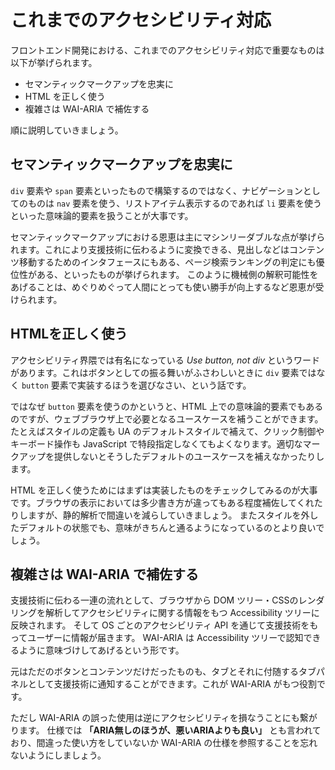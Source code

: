 # これまでのアクセシビリティ対応

フロントエンド開発における、これまでのアクセシビリティ対応で重要なものは以下が挙げられます。

- セマンティックマークアップを忠実に
- HTML を正しく使う
- 複雑さは WAI-ARIA で補佐する

順に説明していきましょう。

## セマンティックマークアップを忠実に

`div` 要素や `span` 要素といったもので構築するのではなく、ナビゲーションとしてのものは `nav` 要素を使う、リストアイテム表示するのであれば `li` 要素を使うといった意味論的要素を扱うことが大事です。

セマンティックマークアップにおける恩恵は主にマシンリーダブルな点が挙げられます。これにより支援技術に伝わるように変換できる、見出しなどはコンテンツ移動するためのインタフェースにもある、ページ検索ランキングの判定にも優位性がある、といったものが挙げられます。
このように機械側の解釈可能性をあげることは、めぐりめぐって人間にとっても使い勝手が向上するなど恩恵が受けられます。

## HTMLを正しく使う

アクセシビリティ界隈では有名になっている *Use button, not div* というワードがあります。これはボタンとしての振る舞いがふさわしいときに `div` 要素ではなく `button` 要素で実装するほうを選びなさい、という話です。

ではなぜ `button` 要素を使うのかというと、HTML 上での意味論的要素でもあるのですが、ウェブブラウザ上で必要となるユースケースを補うことができます。
たとえばスタイルの定義も UA のデフォルトスタイルで補えて、クリック制御やキーボード操作も JavaScript で特段指定しなくてもよくなります。適切なマークアップを提供しないとそうしたデフォルトのユースケースを補えなかったりします。

HTML を正しく使うためにはまずは実装したものをチェックしてみるのが大事です。ブラウザの表示においては多少書き方が違ってもある程度補佐してくれたりしますが、静的解析で間違いを減らしていきましょう。
またスタイルを外したデフォルトの状態でも、意味がきちんと通るようになっているのとより良いでしょう。

## 複雑さは WAI-ARIA で補佐する

支援技術に伝わる一連の流れとして、ブラウザから DOM ツリー・CSSのレンダリングを解析してアクセシビリティに関する情報をもつ Accessibility ツリーに反映されます。
そして OS ごとのアクセシビリティ API を通じて支援技術をもってユーザーに情報が届きます。
WAI-ARIA は Accessibility ツリーで認知できるように意味づけしてあげるという形です。

元はただのボタンとコンテンツだけだったものも、タブとそれに付随するタブパネルとして支援技術に通知することができます。これが WAI-ARIA がもつ役割です。

ただし WAI-ARIA の誤った使用は逆にアクセシビリティを損なうことにも繋がります。
仕様では **「ARIA無しのほうが、悪いARIAよりも良い」** とも言われており、間違った使い方をしていないか WAI-ARIA の仕様を参照することを忘れないようにしましょう。